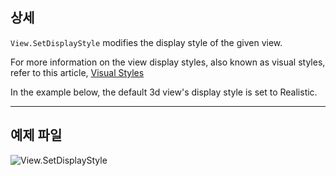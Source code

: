 ## 상세
`View.SetDisplayStyle` modifies the display style of the given view.

For more information on the view display styles, also known as visual styles, refer to this article, [Visual Styles](https://help.autodesk.com/view/RVT/2025/ENU/?guid=GUID-12C2D6B0-71ED-490E-9CC6-AD3C635F092B)

In the example below, the default 3d view's display style is set to Realistic.
___
## 예제 파일

![View.SetDisplayStyle](./Revit.Elements.Views.View.SetDisplayStyle_img.jpg)
